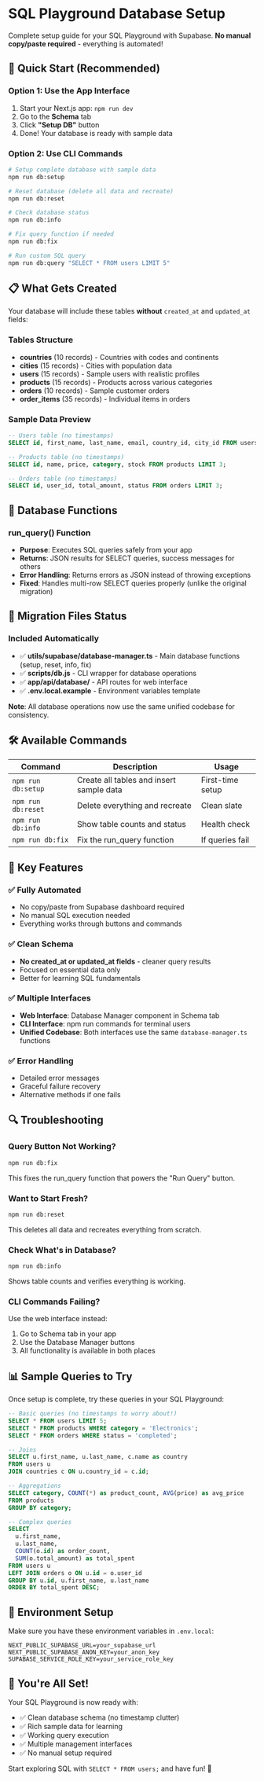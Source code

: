 # SQL Playground Database Setup

Complete setup guide for your SQL Playground with Supabase. **No manual copy/paste required** - everything is automated!

## 🚀 Quick Start (Recommended)

### Option 1: Use the App Interface

1. Start your Next.js app: `npm run dev`
2. Go to the **Schema** tab
3. Click **"Setup DB"** button
4. Done! Your database is ready with sample data

### Option 2: Use CLI Commands

```bash
# Setup complete database with sample data
npm run db:setup

# Reset database (delete all data and recreate)
npm run db:reset

# Check database status
npm run db:info

# Fix query function if needed
npm run db:fix

# Run custom SQL query
npm run db:query "SELECT * FROM users LIMIT 5"
```

## 📋 What Gets Created

Your database will include these tables **without** `created_at` and `updated_at` fields:

### Tables Structure

- **countries** (10 records) - Countries with codes and continents
- **cities** (15 records) - Cities with population data
- **users** (15 records) - Sample users with realistic profiles
- **products** (15 records) - Products across various categories
- **orders** (10 records) - Sample customer orders
- **order_items** (35 records) - Individual items in orders

### Sample Data Preview

```sql
-- Users table (no timestamps)
SELECT id, first_name, last_name, email, country_id, city_id FROM users LIMIT 3;

-- Products table (no timestamps)
SELECT id, name, price, category, stock FROM products LIMIT 3;

-- Orders table (no timestamps)
SELECT id, user_id, total_amount, status FROM orders LIMIT 3;
```

## 🔧 Database Functions

### run_query() Function

- **Purpose**: Executes SQL queries safely from your app
- **Returns**: JSON results for SELECT queries, success messages for others
- **Error Handling**: Returns errors as JSON instead of throwing exceptions
- **Fixed**: Handles multi-row SELECT queries properly (unlike the original migration)

## 📁 Migration Files Status

### Included Automatically

- ✅ **utils/supabase/database-manager.ts** - Main database functions (setup, reset, info, fix)
- ✅ **scripts/db.js** - CLI wrapper for database operations
- ✅ **app/api/database/** - API routes for web interface
- ✅ **.env.local.example** - Environment variables template

**Note**: All database operations now use the same unified codebase for consistency.

## 🛠️ Available Commands

| Command            | Description                              | Usage            |
| ------------------ | ---------------------------------------- | ---------------- |
| `npm run db:setup` | Create all tables and insert sample data | First-time setup |
| `npm run db:reset` | Delete everything and recreate           | Clean slate      |
| `npm run db:info`  | Show table counts and status             | Health check     |
| `npm run db:fix`   | Fix the run_query function               | If queries fail  |

## 🎯 Key Features

### ✅ Fully Automated

- No copy/paste from Supabase dashboard required
- No manual SQL execution needed
- Everything works through buttons and commands

### ✅ Clean Schema

- **No created_at or updated_at fields** - cleaner query results
- Focused on essential data only
- Better for learning SQL fundamentals

### ✅ Multiple Interfaces

- **Web Interface**: Database Manager component in Schema tab
- **CLI Interface**: npm run commands for terminal users
- **Unified Codebase**: Both interfaces use the same `database-manager.ts` functions

### ✅ Error Handling

- Detailed error messages
- Graceful failure recovery
- Alternative methods if one fails

## 🔍 Troubleshooting

### Query Button Not Working?

```bash
npm run db:fix
```

This fixes the run_query function that powers the "Run Query" button.

### Want to Start Fresh?

```bash
npm run db:reset
```

This deletes all data and recreates everything from scratch.

### Check What's in Database?

```bash
npm run db:info
```

Shows table counts and verifies everything is working.

### CLI Commands Failing?

Use the web interface instead:

1. Go to Schema tab in your app
2. Use the Database Manager buttons
3. All functionality is available in both places

## 📊 Sample Queries to Try

Once setup is complete, try these queries in your SQL Playground:

```sql
-- Basic queries (no timestamps to worry about!)
SELECT * FROM users LIMIT 5;
SELECT * FROM products WHERE category = 'Electronics';
SELECT * FROM orders WHERE status = 'completed';

-- Joins
SELECT u.first_name, u.last_name, c.name as country
FROM users u
JOIN countries c ON u.country_id = c.id;

-- Aggregations
SELECT category, COUNT(*) as product_count, AVG(price) as avg_price
FROM products
GROUP BY category;

-- Complex queries
SELECT
  u.first_name,
  u.last_name,
  COUNT(o.id) as order_count,
  SUM(o.total_amount) as total_spent
FROM users u
LEFT JOIN orders o ON u.id = o.user_id
GROUP BY u.id, u.first_name, u.last_name
ORDER BY total_spent DESC;
```

## 🔐 Environment Setup

Make sure you have these environment variables in `.env.local`:

```
NEXT_PUBLIC_SUPABASE_URL=your_supabase_url
NEXT_PUBLIC_SUPABASE_ANON_KEY=your_anon_key
SUPABASE_SERVICE_ROLE_KEY=your_service_role_key
```

## 🎉 You're All Set!

Your SQL Playground is now ready with:

- ✅ Clean database schema (no timestamp clutter)
- ✅ Rich sample data for learning
- ✅ Working query execution
- ✅ Multiple management interfaces
- ✅ No manual setup required

Start exploring SQL with `SELECT * FROM users;` and have fun! 🚀
